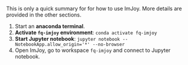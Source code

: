 This is only a quick summary for for how to use ImJoy. More details are provided in the other sections. 

1. Start an **anaconda terminal**. 
0. **Activate `fq-imjoy` environment**: `conda activate fq-imjoy`
0. **Start Jupyter notebook**: `jupyter notebook --NotebookApp.allow_origin='*' --no-browser`
0. Open ImJoy, go to workspace  `fq-imjoy` and connect to Jupyter notebook. 
